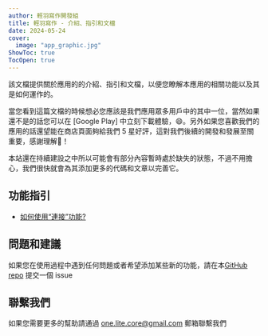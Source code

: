 ```yaml
---
author: 輕羽寫作開發組
title: 輕羽寫作 - 介紹、指引和文檔
date: 2024-05-24
cover:
  image: "app_graphic.jpg"
ShowToc: true
TocOpen: true
---
```


該文檔提供關於應用的的介紹、指引和文檔，以便您瞭解本應用的相關功能以及其是如何運作的。

當您看到這篇文檔的時候想必您應該是我們應用眾多用戶中的其中一位，當然如果還不是的話您可以在 [Google Play] 中立刻下載體驗，😄。另外如果您喜歡我們的應用的話還望能在商店頁面夠給我們 5 星好評，這對我們後續的開發和發展至關重要，感謝理解🤣！

<!--more-->

本站還在持續建設之中所以可能會有部分內容暫時處於缺失的狀態，不過不用擔心，我們很快就會為其添加更多的代碼和文章以完善它。

## 功能指引

- [如何使用“連接”功能?](help/how-to-use-the-remote-link-feature)

## 問題和建議

如果您在使用過程中遇到任何問題或者希望添加某些新的功能，請在本[GitHub repo](https://github.com/OneLiteCore/LiteWriter/issues) 提交一個 issue

## 聯繫我們

如果您需要更多的幫助請通過 one.lite.core@gmail.com 郵箱聯繫我們